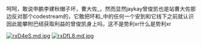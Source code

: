 呵呵，敢说申鹏李建秋帽子坏，曹大佐_，然而显然jaykay曾俊凯也是站曹大佐那边反对那个codestream的，它敢把坏和_中的任何一个安到和它线下之前就认识因此能攀附巴结获取利益的曾俊凯身上吗，这不是势利xr什么是势利xr


[![rxD4eS.md.jpg](https://s3.ax1x.com/2021/01/01/rxD4eS.md.jpg)](https://imgchr.com/i/rxD4eS)
[![rxDfL8.md.jpg](https://s3.ax1x.com/2021/01/01/rxDfL8.md.jpg)](https://imgchr.com/i/rxDfL8)
